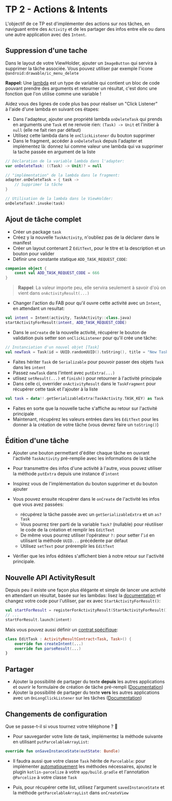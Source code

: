 # TP 2 - Actions & Intents

L'objectif de ce TP est d'implémenter des actions sur nos tâches, en naviguant entre des `Activity` et de les partager des infos entre elle ou dans une autre application avec des `Intent`.

## Suppression d'une tache

Dans le layout de votre ViewHolder, ajouter un `ImageButton` qui servira à supprimer la tâche associée. Vous pouvez utiliser par exemple l'icone `@android:drawable/ic_menu_delete`

**Rappel:** Une [lambda](https://kotlinlang.org/docs/reference/lambdas.html) est un type de variable qui contient un bloc de code pouvant prendre des arguments et retourner un résultat, c'est donc une fonction que l'on utilise comme une variable !

Aidez vous des lignes de code plus bas pour réaliser un "Click Listener" à l'aide d'une lambda en suivant ces étapes:

- Dans l'adapteur, ajouter une propriété lambda `onDeleteTask` qui prends en arguments une `Task` et ne renvoie rien: `(Task) -> Unit` et l'initier à `null` (elle ne fait rien par défaut)
- Utilisez cette lambda dans le `onClickListener` du bouton supprimer
- Dans le fragment, accéder à `onDeleteTask` depuis l'adapter et implémentez là: donnez lui comme valeur une lambda qui va supprimer la tache passée en argument de la liste

```kotlin
// Déclaration de la variable lambda dans l'adapter:
var onDeleteTask: ((Task) -> Unit)? = null

// "implémentation" de la lambda dans le fragment:
adapter.onDeleteTask = { task ->
    // Supprimer la tâche
}

// Utilisation de la lambda dans le ViewHolder:
onDeleteTask?.invoke(task)
```

## Ajout de tâche complet

- Créer un package `task`
- Créez y la nouvelle `TaskActivity`, n'oubliez pas de la déclarer dans le manifest
- Créer un layout contenant 2 `EditText`, pour le titre et la description et un bouton pour valider
- Définir une constante statique `ADD_TASK_REQUEST_CODE`:

```kotlin
companion object {
    const val ADD_TASK_REQUEST_CODE = 666
}
```

> **Rappel**: La valeur importe peu, elle servira seulement à savoir d'où on vient dans `onActivityResult(...)`

- Changer l'action du FAB pour qu'il ouvre cette activité avec un `Intent`, en attendant un resultat:

```kotlin
val intent = Intent(activity, TaskActivity::class.java)
startActivityForResult(intent, ADD_TASK_REQUEST_CODE)
```

- Dans le `onCreate` de la nouvelle activité, récupérer le bouton de validation puis setter son `onClickListener` pour qu'il crée une tâche:

```kotlin
// Instanciation d'un nouvel objet [Task]
val newTask = Task(id = UUID.randomUUID().toString(), title = "New Task !")
```

- Faites hériter `Task` de `Serializable` pour pouvoir passer des objets `Task` dans les `intent`
- Passez `newTask` dans l'intent avec `putExtra(...)`
- utlisez `setResult(...)` et `finish()` pour retourner à l'activité principale
- Dans celle ci, overrider `onActivityResult` dans le `TaskFragment` pour récupérer cette task et l'ajouter à la liste

```kotlin
val task = data!!.getSerializableExtra(TaskActivity.TASK_KEY) as Task
```

- Faites en sorte que la nouvelle tache s'affiche au retour sur l'activité principale
- Maintenant, récupérez les valeurs entrées dans les `EditText` pour les donner à la création de votre tâche (vous devrez faire un `toString()`)

## Édition d'une tâche

- Ajouter une bouton permettant d'éditer chaque tâche en ouvrant l'activité `TaskActivity` pré-remplie avec les informations de la tâche
- Pour transmettre des infos d'une activité à l'autre, vous pouvez utiliser la méthode `putExtra` depuis une instance d'`intent`
- Inspirez vous de l'implémentation du bouton supprimer et du bouton ajouter
- Vous pouvez ensuite récupérer dans le `onCreate` de l'activité les infos que vous avez passées:

  - récupérez la tâche passée avec un `getSerializableExtra` et un `as? Task`
  - Vous pourrez tirer parti de la variable `Task?` (nullable) pour réutiliser le code de la création et remplir les `EditText`
  - De même vous pourrez utiliser l'opérateur `?:` pour setter l'`id` en utilisant la méthode `UUID...` précédente par défaut
  - Utilisez `setText` pour préremplir les `EditText`

- Vérifier que les infos éditées s'affichent bien à notre retour sur l'activité principale.

## Nouvelle API ActivityResult

Depuis peu il existe une façon plus élégante et simple de lancer une activité en attendant un résultat, basée sur les lambdas: lisez la [documentation][3] et changez votre code pour l'utiliser, par ex avec `StartActivityForResult()`:

```kotlin
val startForResult = registerForActivityResult(StartActivityForResult()) {...}
// ...
startForResult.launch(intent)
```

Mais vous pouvez aussi définir un [contrat spécifique](https://developer.android.com/training/basics/intents/result#custom):

```kotlin
class EditTask : ActivityResultContract<Task, Task>() {
    override fun createIntent(...)
    override fun parseResult(...)
}
```

## Partager

- Ajouter la possibilité de partager du texte **depuis** les autres applications et ouvrir le formulaire de création de tâche pré-rempli ([Documentation][1])
- Ajouter la possibilité de partager du texte **vers** les autres applications avec un `OnLongClickListener` sur les tâches ([Documentation][2])

## Changements de configuration

Que se passe-t-il si vous tournez votre téléphone ? 🤔

- Pour sauvegarder votre liste de task, implémentez la méthode suivante en utilisant `putParcelableArrayList`:

```kotlin
override fun onSaveInstanceState(outState: Bundle)
```

- Il faudra aussi que votre classe `Task` hérite de `Parcelable`: pour implémenter [automatiquement][4] les méthodes nécessaires, ajoutez le plugin `kotlin-parcelize` à votre `app/build.gradle` et l'annotation `@Parcelize` à votre classe `Task`

- Puis, pour récupérer cette list, utilisez l'argument `savedInstanceState` et la méthode `getParcelableArrayList` dans `onCreateView`

[1]: https://developer.android.com/training/sharing/receive

[2]: https://developer.android.com/training/sharing/send

[3]: https://developer.android.com/training/basics/intents/result

[4]: https://developer.android.com/kotlin/parcelize
